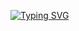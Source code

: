 <a href="https://git.io/typing-svg"><img src="https://readme-typing-svg.herokuapp.com?font=Niconne&size=40&duration=2500&pause=250&color=F7F7F7&background=000000&center=true&vCenter=true&multiline=true&repeat=false&width=1250&height=200&lines=Welcome+to+my+GitHub!;I+am+a+beginner+Java+developer+from+Russia.;Here+I+will+publish+my+pet+projects+and+various+test+tasks+from+employers." alt="Typing SVG" /></a>
